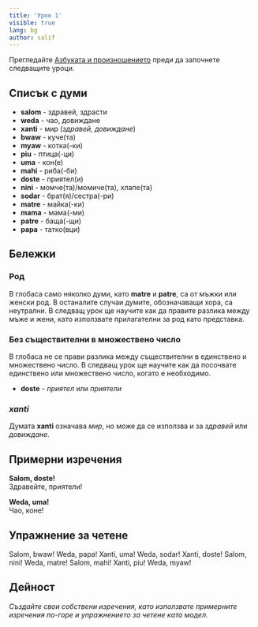 ```yaml
---
title: 'Урок 1'
visible: true
lang: bg
author: salif
---
```


Прегледайте [Азбуката и произношението](https://salif.github.io/gramati-fe-globasa/bg-gemini/abece-ji-lafuzu.html) преди да започнете следващите уроци.

## Списък с думи

* **salom** - здравей, здрасти
* **weda** - чао, довиждане
* **xanti** - мир (_здравей, довиждане_)
* **bwaw** - куче(та)
* **myaw** - котка(-ки)
* **piu** - птица(-ци)
* **uma** - кон(е)
* **mahi** - риба(-би)
* **doste** - приятел(и)
* **nini** - момче(та)/момиче(та), хлапе(та)
* **sodar** - брат(я)/сестра(-ри)
* **matre** - майка(-ки)
* **mama** - мама(-ми)
* **patre** - баща(-щи)
* **papa** - татко(вци)

## Бележки
### Род

В глобаса само няколко думи, като **matre** и **patre**, са от мъжки или женски род. В останалите случаи думите, обозначаващи хора, са неутрални. В следващ урок ще научите как да правите разлика между мъже и жени, като използвате прилагателни за род като представка.

### Без съществителни в множествено число

В глобаса не се прави разлика между съществителни в единствено и множествено число. В следващ урок ще научите как да посочвате единствено или множествено число, когато е необходимо.

* **doste** - _приятел_ или _приятели_

### _xanti_

Думата **xanti** означава _мир_, но може да се използва и за _здравей_ или _довиждане_.

## Примерни изречения

**Salom, doste!**  
Здравейте, приятели!

**Weda, uma!**  
Чао, коне!

## Упражнение за четене

Salom, bwaw! Weda, papa! Xanti, uma! Weda, sodar! Xanti, doste! Salom, nini! Weda, matre! Salom, mahi! Xanti, piu! Weda, myaw!

## Дейност

_Създайте свои собствени изречения, като използвате примерните изречения по-горе и упражнението за четене като модел._
